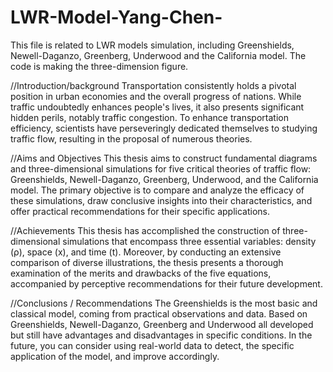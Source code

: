 # LWR-Model-Yang-Chen-
This file is related to LWR models simulation, including Greenshields, Newell-Daganzo, Greenberg, Underwood and the California model. The code is making the three-dimension figure. 

//Introduction/background
Transportation consistently holds a pivotal position in urban economies and the overall progress of nations. While traffic undoubtedly enhances people's lives, it also presents significant hidden perils, notably traffic congestion. To enhance transportation efficiency, scientists have perseveringly dedicated themselves to studying traffic flow, resulting in the proposal of numerous theories. 

//Aims and Objectives
This thesis aims to construct fundamental diagrams and three-dimensional simulations for five critical theories of traffic flow: Greenshields, Newell-Daganzo, Greenberg, Underwood, and the California model. The primary objective is to compare and analyze the efficacy of these simulations, draw conclusive insights into their characteristics, and offer practical recommendations for their specific applications.

//Achievements
This thesis has accomplished the construction of three-dimensional simulations that encompass three essential variables: density (ρ), space (x), and time (t). Moreover, by conducting an extensive comparison of diverse illustrations, the thesis presents a thorough examination of the merits and drawbacks of the five equations, accompanied by perceptive recommendations for their future development.

//Conclusions / Recommendations
The Greenshields is the most basic and classical model, coming from practical observations and data. Based on Greenshields, Newell-Daganzo, Greenberg and Underwood all developed but still have advantages and disadvantages in specific conditions. In the future, you can consider using real-world data to detect, the specific application of the model, and improve accordingly.
